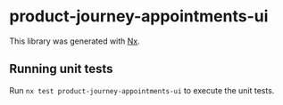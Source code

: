 # product-journey-appointments-ui

This library was generated with [Nx](https://nx.dev).

## Running unit tests

Run `nx test product-journey-appointments-ui` to execute the unit tests.

